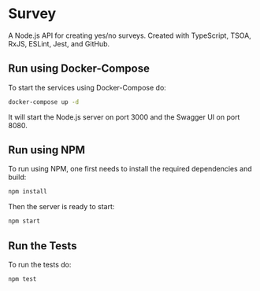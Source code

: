 # Survey
A Node.js API for creating yes/no surveys. Created with TypeScript, TSOA, RxJS, ESLint, Jest, and GitHub.

## Run using Docker-Compose
To start the services using Docker-Compose do:

```bash
docker-compose up -d
```

It will start the Node.js server on port 3000 and the Swagger UI on port 8080.

## Run using NPM
To run using NPM, one first needs to install the required dependencies and build:

```bash
npm install
```

Then the server is ready to start:

```bash
npm start
```

## Run the Tests
To run the tests do:

```bash
npm test
```
